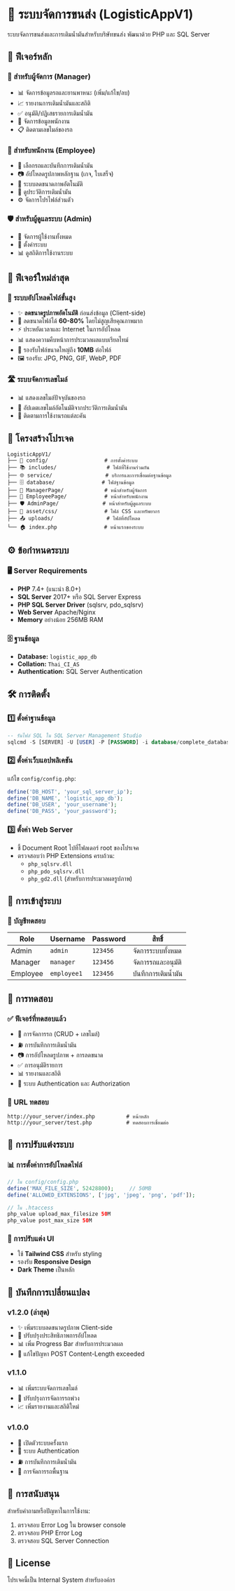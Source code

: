 # 🚛 ระบบจัดการขนส่ง (LogisticAppV1)

ระบบจัดการขนส่งและการเติมน้ำมันสำหรับบริษัทขนส่ง พัฒนาด้วย PHP และ SQL Server

## 🎯 ฟีเจอร์หลัก

### 👔 สำหรับผู้จัดการ (Manager)
- 📊 จัดการข้อมูลรถและยานพาหนะ (เพิ่ม/แก้ไข/ลบ)
- 📈 รายงานการเติมน้ำมันและสถิติ
- ✅ อนุมัติ/ปฏิเสธรายการเติมน้ำมัน
- 👥 จัดการข้อมูลพนักงาน
- 📋 ติดตามเลขไมล์ของรถ

### 👷 สำหรับพนักงาน (Employee)
- 🚗 เลือกรถและบันทึกการเติมน้ำมัน
- 📷 อัปโหลดรูปภาพหลักฐาน (เกจ, ใบเสร็จ)
- 📱 ระบบลดขนาดภาพอัตโนมัติ
- 📜 ดูประวัติการเติมน้ำมัน
- ⚙️ จัดการโปรไฟล์ส่วนตัว

### 🛡️ สำหรับผู้ดูแลระบบ (Admin)
- 👤 จัดการผู้ใช้งานทั้งหมด
- 🔧 ตั้งค่าระบบ
- 📊 ดูสถิติการใช้งานระบบ

## 🚀 ฟีเจอร์ใหม่ล่าสุด

### 📸 ระบบอัปโหลดไฟล์ขั้นสูง
- ✨ **ลดขนาดรูปภาพอัตโนมัติ** ก่อนส่งข้อมูล (Client-side)
- 🎯 ลดขนาดไฟล์ได้ **60-80%** โดยไม่สูญเสียคุณภาพมาก
- ⚡ ประหยัดเวลาและ Internet ในการอัปโหลด
- 📊 แสดงความคืบหน้าการประมวลผลแบบเรียลไทม์
- 📏 รองรับไฟล์ขนาดใหญ่ถึง **10MB** ต่อไฟล์
- 🖼️ รองรับ: JPG, PNG, GIF, WebP, PDF

### 🛣️ ระบบจัดการเลขไมล์
- 📊 แสดงเลขไมล์ปัจจุบันของรถ
- 🔄 อัปเดตเลขไมล์อัตโนมัติจากประวัติการเติมน้ำมัน
- 🎯 ติดตามการใช้งานรถแต่ละคัน

## 📁 โครงสร้างโปรเจค

```
LogisticAppV1/
├── 🔧 config/                  # การตั้งค่าระบบ
├── 📚 includes/                # ไฟล์ที่ใช้งานร่วมกัน
├── 🌐 service/                 # บริการและการเชื่อมต่อฐานข้อมูล
├── 🗄️ database/               # ไฟล์ฐานข้อมูล
├── 👔 ManagerPage/             # หน้าสำหรับผู้จัดการ
├── 👷 EmployeePage/            # หน้าสำหรับพนักงาน
├── 🛡️ AdminPage/              # หน้าสำหรับผู้ดูแลระบบ
├── 🎨 asset/css/               # ไฟล์ CSS และทรัพยากร
├── 📤 uploads/                 # ไฟล์ที่อัปโหลด
└── 🏠 index.php               # หน้าแรกของระบบ
```

## ⚙️ ข้อกำหนดระบบ

### 🖥️ Server Requirements
- **PHP** 7.4+ (แนะนำ 8.0+)
- **SQL Server** 2017+ หรือ SQL Server Express
- **PHP SQL Server Driver** (sqlsrv, pdo_sqlsrv)
- **Web Server** Apache/Nginx
- **Memory** อย่างน้อย 256MB RAM

### 🗄️ ฐานข้อมูล
- **Database:** `logistic_app_db`
- **Collation:** `Thai_CI_AS`
- **Authentication:** SQL Server Authentication

## 🛠️ การติดตั้ง

### 1️⃣ ตั้งค่าฐานข้อมูล
```sql
-- รันไฟล์ SQL ใน SQL Server Management Studio
sqlcmd -S [SERVER] -U [USER] -P [PASSWORD] -i database/complete_database_setup.sql
```

### 2️⃣ ตั้งค่าเว็บแอปพลิเคชัน
แก้ไข `config/config.php`:
```php
define('DB_HOST', 'your_sql_server_ip');
define('DB_NAME', 'logistic_app_db');
define('DB_USER', 'your_username');
define('DB_PASS', 'your_password');
```

### 3️⃣ ตั้งค่า Web Server
- ชี้ Document Root ไปที่โฟลเดอร์ root ของโปรเจค
- ตรวจสอบว่า PHP Extensions ครบถ้วน:
  - `php_sqlsrv.dll`
  - `php_pdo_sqlsrv.dll`
  - `php_gd2.dll` (สำหรับการประมวลผลรูปภาพ)

## 🔐 การเข้าสู่ระบบ

### 👤 บัญชีทดสอบ
| Role | Username | Password | สิทธิ์ |
|------|----------|----------|--------|
| Admin | `admin` | `123456` | จัดการระบบทั้งหมด |
| Manager | `manager` | `123456` | จัดการรถและอนุมัติ |
| Employee | `employee1` | `123456` | บันทึกการเติมน้ำมัน |

## 🧪 การทดสอบ

### ✅ ฟีเจอร์ที่ทดสอบแล้ว
- 🚗 การจัดการรถ (CRUD + เลขไมล์)
- ⛽ การบันทึกการเติมน้ำมัน
- 📷 การอัปโหลดรูปภาพ + การลดขนาด
- ✅ การอนุมัติรายการ
- 📊 รายงานและสถิติ
- 🔐 ระบบ Authentication และ Authorization

### 🔗 URL ทดสอบ
```
http://your_server/index.php          # หน้าหลัก
http://your_server/test.php           # ทดสอบการเชื่อมต่อ
```

## 🔧 การปรับแต่งระบบ

### 📊 การตั้งค่าการอัปโหลดไฟล์
```php
// ใน config/config.php
define('MAX_FILE_SIZE', 52428800);     // 50MB
define('ALLOWED_EXTENSIONS', ['jpg', 'jpeg', 'png', 'pdf']);

// ใน .htaccess
php_value upload_max_filesize 50M
php_value post_max_size 50M
```

### 🎨 การปรับแต่ง UI
- ใช้ **Tailwind CSS** สำหรับ styling
- รองรับ **Responsive Design**
- **Dark Theme** เป็นหลัก

## 📝 บันทึกการเปลี่ยนแปลง

### v1.2.0 (ล่าสุด)
- ✨ เพิ่มระบบลดขนาดรูปภาพ Client-side
- 🎯 ปรับปรุงประสิทธิภาพการอัปโหลด
- 📊 เพิ่ม Progress Bar สำหรับการประมวลผล
- 🔧 แก้ไขปัญหา POST Content-Length exceeded

### v1.1.0
- 📊 เพิ่มระบบจัดการเลขไมล์
- 🚗 ปรับปรุงการจัดการรถพ่วง
- 📈 เพิ่มรายงานและสถิติใหม่

### v1.0.0
- 🎉 เปิดตัวระบบครั้งแรก
- 🔐 ระบบ Authentication
- ⛽ การบันทึกการเติมน้ำมัน
- 🚗 การจัดการรถพื้นฐาน

## 🤝 การสนับสนุน

สำหรับคำถามหรือปัญหาในการใช้งาน:
1. ตรวจสอบ Error Log ใน browser console
2. ตรวจสอบ PHP Error Log
3. ตรวจสอบ SQL Server Connection

## 📄 License

โปรเจคนี้เป็น Internal System สำหรับองค์กร